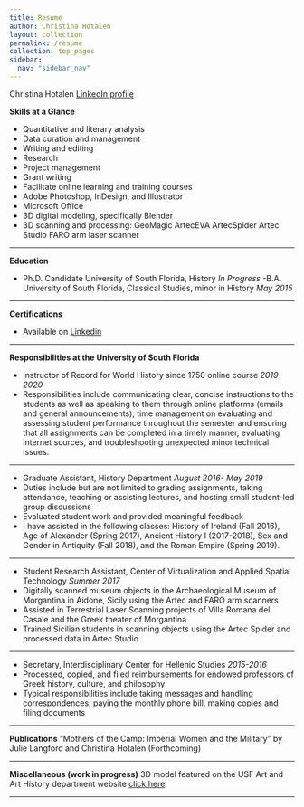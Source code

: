 ```yaml
---
title: Resume
author: Christina Hotalen
layout: collection
permalink: /resume
collection: top_pages
sidebar:
  nav: "sidebar_nav"
---
```


Christina Hotalen
[LinkedIn profile](https://www.linkedin.com/in/christinahotalen/)

**Skills at a Glance**
- Quantitative and literary analysis
- Data curation and management
- Writing and editing
- Research
- Project management
- Grant writing
- Facilitate online learning and training courses
- Adobe Photoshop, InDesign, and Illustrator
-	Microsoft Office
-	3D digital modeling, specifically Blender
-	3D scanning and processing:
GeoMagic
ArtecEVA
ArtecSpider
Artec Studio
FARO arm laser scanner

--- 

**Education**
- Ph.D. Candidate University of South Florida, History *In Progress*
-B.A. University of South Florida, Classical Studies, minor in History *May 2015*

---

**Certifications**
- Available on [Linkedin](https://www.linkedin.com/in/christinahotalen/)

---

**Responsibilities at the University of South Florida**
-	Instructor of Record for World History since 1750 online course *2019-2020*
-	Responsibilities include communicating clear, concise instructions to the students as well as speaking to them through online platforms (emails and general announcements), time management on evaluating and assessing student performance throughout the semester and ensuring that all assignments can be completed in a timely manner, evaluating internet sources, and troubleshooting unexpected minor technical issues.

---

- Graduate Assistant, History Department *August 2016- May 2019*
-	Duties include but are not limited to grading assignments, taking attendance, teaching or assisting lectures, and hosting small student-led group discussions
-	Evaluated student work and provided meaningful feedback
-	I have assisted in the following classes: History of Ireland (Fall 2016), Age of Alexander (Spring 2017), Ancient History I (2017-2018), Sex and Gender in Antiquity (Fall 2018), and the Roman Empire (Spring 2019).

---

- Student Research Assistant, Center of Virtualization and Applied Spatial Technology *Summer 2017*
-	Digitally scanned museum objects in the Archaeological Museum of Morgantina in Aidone, Sicily using the Artec and FARO arm scanners
-	Assisted in Terrestrial Laser Scanning projects of Villa Romana del Casale and the Greek theater of Morgantina
-	Trained Sicilian students in scanning objects using the Artec Spider and processed data in Artec Studio

---

- Secretary, Interdisciplinary Center for Hellenic Studies	*2015-2016*
-	Processed, copied, and filed reimbursements for endowed professors of Greek history, culture, and philosophy
-	Typical responsibilities include taking messages and handling correspondences, paying the monthly phone bill, making copies and filing documents

---

**Publications**
“Mothers of the Camp: Imperial Women and the Military” by Julie Langford and Christina Hotalen (Forthcoming)

---

**Miscellaneous (work in progress)**
3D model featured on the USF Art and Art History department website [click here](https://www.usf.edu/arts/art/academics/student-work-galleries/animation-digital-modeling.aspx)

---
